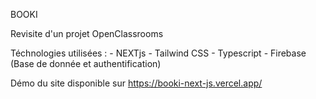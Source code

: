 BOOKI

Revisite d'un projet OpenClassrooms

Téchnologies utilisées :
    - NEXTjs
    - Tailwind CSS
    - Typescript
    - Firebase (Base de donnée et authentification)

Démo du site disponible sur https://booki-next-js.vercel.app/